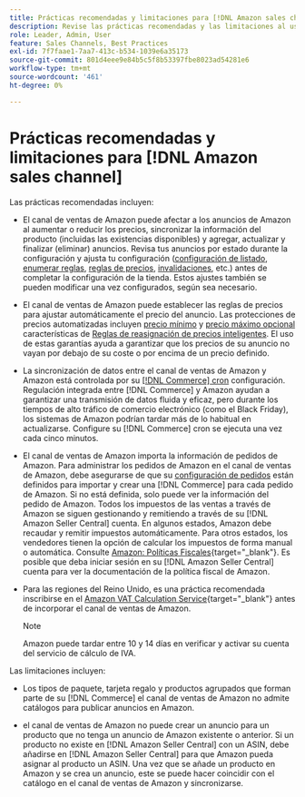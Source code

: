 ```yaml
---
title: Prácticas recomendadas y limitaciones para [!DNL Amazon sales channel]
description: Revise las prácticas recomendadas y las limitaciones al usar el canal de ventas de Amazon para Adobe Commerce y Magento Open Source.
role: Leader, Admin, User
feature: Sales Channels, Best Practices
exl-id: 7f7faae1-7aa7-413c-b534-1039e6a35173
source-git-commit: 801d4eee9e84b5c5f8b53397fbe8023ad54281e6
workflow-type: tm+mt
source-wordcount: '461'
ht-degree: 0%

---
```


# Prácticas recomendadas y limitaciones para [!DNL Amazon sales channel]

Las prácticas recomendadas incluyen:

- El canal de ventas de Amazon puede afectar a los anuncios de Amazon al aumentar o reducir los precios, sincronizar la información del producto (incluidas las existencias disponibles) y agregar, actualizar y finalizar (eliminar) anuncios. Revisa tus anuncios por estado durante la configuración y ajusta tu configuración ([configuración de listado](./listing-settings.md), [enumerar reglas](./listing-rules.md), [reglas de precios](./pricing-products.md), [invalidaciones](./overrides.md), etc.) antes de completar la configuración de la tienda. Estos ajustes también se pueden modificar una vez configurados, según sea necesario.

- El canal de ventas de Amazon puede establecer las reglas de precios para ajustar automáticamente el precio del anuncio. Las protecciones de precios automatizadas incluyen [precio mínimo](./floor-price.md) y [precio máximo opcional](./optional-ceiling-price.md) características de [Reglas de reasignación de precios inteligentes](./intelligent-repricing-rules.md). El uso de estas garantías ayuda a garantizar que los precios de su anuncio no vayan por debajo de su coste o por encima de un precio definido.

- La sincronización de datos entre el canal de ventas de Amazon y Amazon está controlada por su [[!DNL Commerce] cron](https://experienceleague.adobe.com/docs/commerce-admin/systems/tools/cron.html) configuración. Regulación integrada entre [!DNL Commerce] y Amazon ayudan a garantizar una transmisión de datos fluida y eficaz, pero durante los tiempos de alto tráfico de comercio electrónico (como el Black Friday), los sistemas de Amazon podrían tardar más de lo habitual en actualizarse. Configure su [!DNL Commerce] cron se ejecuta una vez cada cinco minutos.

- El canal de ventas de Amazon importa la información de pedidos de Amazon. Para administrar los pedidos de Amazon en el canal de ventas de Amazon, debe asegurarse de que su [configuración de pedidos](./order-settings.md) están definidos para importar y crear una [!DNL Commerce] para cada pedido de Amazon. Si no está definida, solo puede ver la información del pedido de Amazon. Todos los impuestos de las ventas a través de Amazon se siguen gestionando y remitiendo a través de su [!DNL Amazon Seller Central] cuenta. En algunos estados, Amazon debe recaudar y remitir impuestos automáticamente. Para otros estados, los vendedores tienen la opción de calcular los impuestos de forma manual o automática. Consulte [Amazon: Políticas Fiscales](https://sellercentral.amazon.com/gp/help/external/help.html?itemID=200405820&amp;language=en_US/){target="_blank"}. Es posible que deba iniciar sesión en su [!DNL Amazon Seller Central] cuenta para ver la documentación de la política fiscal de Amazon.

- Para las regiones del Reino Unido, es una práctica recomendada inscribirse en el [Amazon VAT Calculation Service](https://sell.amazon.co.uk/learn/vat-resources/){target="_blank"} antes de incorporar el canal de ventas de Amazon.

  >[!NOTE]
  >
  >Amazon puede tardar entre 10 y 14 días en verificar y activar su cuenta del servicio de cálculo de IVA.

Las limitaciones incluyen:

- Los tipos de paquete, tarjeta regalo y productos agrupados que forman parte de su [!DNL Commerce] el canal de ventas de Amazon no admite catálogos para publicar anuncios en Amazon.

- el canal de ventas de Amazon no puede crear un anuncio para un producto que no tenga un anuncio de Amazon existente o anterior. Si un producto no existe en [!DNL Amazon Seller Central] con un ASIN, debe añadirse en [!DNL Amazon Seller Central] para que Amazon pueda asignar al producto un ASIN. Una vez que se añade un producto en Amazon y se crea un anuncio, este se puede hacer coincidir con el catálogo en el canal de ventas de Amazon y sincronizarse.
